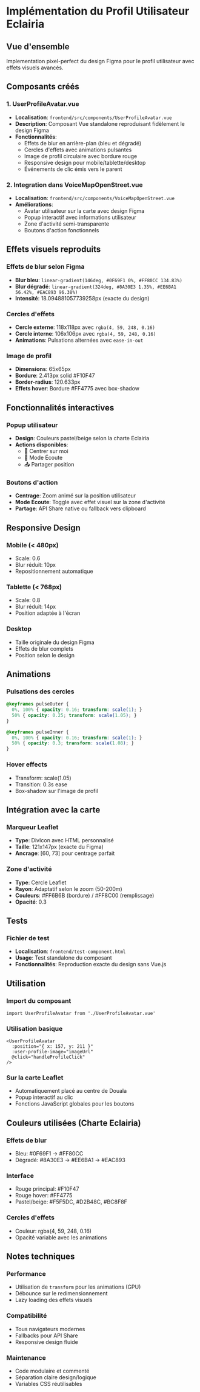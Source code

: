 # Implémentation du Profil Utilisateur Eclairia

## Vue d'ensemble
Implementation pixel-perfect du design Figma pour le profil utilisateur avec effets visuels avancés.

## Composants créés

### 1. UserProfileAvatar.vue
- **Localisation**: `frontend/src/components/UserProfileAvatar.vue`
- **Description**: Composant Vue standalone reproduisant fidèlement le design Figma
- **Fonctionnalités**:
  - Effets de blur en arrière-plan (bleu et dégradé)
  - Cercles d'effets avec animations pulsantes
  - Image de profil circulaire avec bordure rouge
  - Responsive design pour mobile/tablette/desktop
  - Événements de clic émis vers le parent

### 2. Integration dans VoiceMapOpenStreet.vue
- **Localisation**: `frontend/src/components/VoiceMapOpenStreet.vue`
- **Améliorations**:
  - Avatar utilisateur sur la carte avec design Figma
  - Popup interactif avec informations utilisateur
  - Zone d'activité semi-transparente
  - Boutons d'action fonctionnels

## Effets visuels reproduits

### Effets de blur selon Figma
- **Blur bleu**: `linear-gradient(146deg, #0F69F1 0%, #FF80CC 134.83%)`
- **Blur dégradé**: `linear-gradient(324deg, #8A30E3 1.35%, #EE6BA1 56.42%, #EAC893 96.38%)`
- **Intensité**: 18.094881057739258px (exacte du design)

### Cercles d'effets
- **Cercle externe**: 118x118px avec `rgba(4, 59, 248, 0.16)`
- **Cercle interne**: 106x106px avec `rgba(4, 59, 248, 0.16)`
- **Animations**: Pulsations alternées avec `ease-in-out`

### Image de profil
- **Dimensions**: 65x65px
- **Bordure**: 2.413px solid #F10F47
- **Border-radius**: 120.633px
- **Effets hover**: Bordure #FF4775 avec box-shadow

## Fonctionnalités interactives

### Popup utilisateur
- **Design**: Couleurs pastel/beige selon la charte Eclairia
- **Actions disponibles**:
  - 🎯 Centrer sur moi
  - 🎵 Mode Écoute
  - 📤 Partager position

### Boutons d'action
- **Centrage**: Zoom animé sur la position utilisateur
- **Mode Écoute**: Toggle avec effet visuel sur la zone d'activité
- **Partage**: API Share native ou fallback vers clipboard

## Responsive Design

### Mobile (< 480px)
- Scale: 0.6
- Blur réduit: 10px
- Repositionnement automatique

### Tablette (< 768px)
- Scale: 0.8
- Blur réduit: 14px
- Position adaptée à l'écran

### Desktop
- Taille originale du design Figma
- Effets de blur complets
- Position selon le design

## Animations

### Pulsations des cercles
```css
@keyframes pulseOuter {
  0%, 100% { opacity: 0.16; transform: scale(1); }
  50% { opacity: 0.25; transform: scale(1.05); }
}

@keyframes pulseInner {
  0%, 100% { opacity: 0.16; transform: scale(1); }
  50% { opacity: 0.3; transform: scale(1.08); }
}
```

### Hover effects
- Transform: scale(1.05)
- Transition: 0.3s ease
- Box-shadow sur l'image de profil

## Intégration avec la carte

### Marqueur Leaflet
- **Type**: DivIcon avec HTML personnalisé
- **Taille**: 121x147px (exacte du Figma)
- **Ancrage**: [60, 73] pour centrage parfait

### Zone d'activité
- **Type**: Cercle Leaflet
- **Rayon**: Adaptatif selon le zoom (50-200m)
- **Couleurs**: #FF6B6B (bordure) / #FF8C00 (remplissage)
- **Opacité**: 0.3

## Tests

### Fichier de test
- **Localisation**: `frontend/test-component.html`
- **Usage**: Test standalone du composant
- **Fonctionnalités**: Reproduction exacte du design sans Vue.js

## Utilisation

### Import du composant
```vue
import UserProfileAvatar from './UserProfileAvatar.vue'
```

### Utilisation basique
```vue
<UserProfileAvatar 
  :position="{ x: 157, y: 211 }"
  :user-profile-image="imageUrl"
  @click="handleProfileClick"
/>
```

### Sur la carte Leaflet
- Automatiquement placé au centre de Douala
- Popup interactif au clic
- Fonctions JavaScript globales pour les boutons

## Couleurs utilisées (Charte Eclairia)

### Effets de blur
- Bleu: #0F69F1 → #FF80CC
- Dégradé: #8A30E3 → #EE6BA1 → #EAC893

### Interface
- Rouge principal: #F10F47
- Rouge hover: #FF4775
- Pastel/beige: #F5F5DC, #D2B48C, #BC8F8F

### Cercles d'effets
- Couleur: rgba(4, 59, 248, 0.16)
- Opacité variable avec les animations

## Notes techniques

### Performance
- Utilisation de `transform` pour les animations (GPU)
- Débounce sur le redimensionnement
- Lazy loading des effets visuels

### Compatibilité
- Tous navigateurs modernes
- Fallbacks pour API Share
- Responsive design fluide

### Maintenance
- Code modulaire et commenté
- Séparation claire design/logique
- Variables CSS réutilisables
